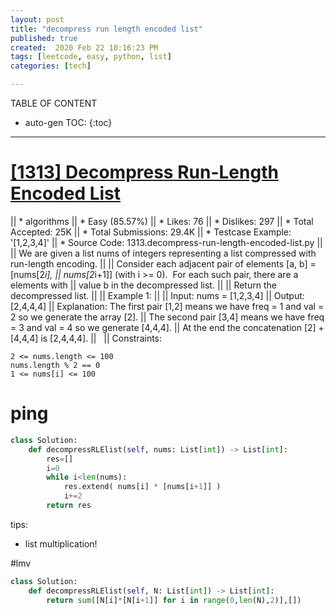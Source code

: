 ```yaml
---
layout: post
title: "decompress run length encoded list"
published: true
created:  2020 Feb 22 10:16:23 PM
tags: [leetcode, easy, python, list]
categories: [tech]

---
```


TABLE OF CONTENT

* auto-gen TOC:
{:toc}

- - -

# [[1313] Decompress Run-Length Encoded List](https://leetcode.com/problems/decompress-run-length-encoded-list/description/)

|| * algorithms
|| * Easy (85.57%)
|| * Likes:    76
|| * Dislikes: 297
|| * Total Accepted:    25K
|| * Total Submissions: 29.4K
|| * Testcase Example:  '[1,2,3,4]'
|| * Source Code:       1313.decompress-run-length-encoded-list.py
|| 
|| We are given a list nums of integers representing a list compressed with run-length encoding.
|| 
|| Consider each adjacent pair of elements [a, b] = [nums[2*i],
|| nums[2*i+1]] (with i >= 0).  For each such pair, there are a elements with
|| value b in the decompressed list.
|| 
|| Return the decompressed list.
|| 
|| Example 1:
|| 
|| Input: nums = [1,2,3,4]
|| Output: [2,4,4,4]
|| Explanation: The first pair [1,2] means we have freq = 1 and val = 2 so we generate the array [2].
|| The second pair [3,4] means we have freq = 3 and val = 4 so we generate [4,4,4].
|| At the end the concatenation [2] + [4,4,4] is [2,4,4,4].
||  
|| Constraints:

    2 <= nums.length <= 100
    nums.length % 2 == 0
    1 <= nums[i] <= 100

# ping

```python
class Solution:
    def decompressRLElist(self, nums: List[int]) -> List[int]:
        res=[]
        i=0
        while i<len(nums):
            res.extend( nums[i] * [nums[i+1]] )
            i+=2
        return res
```

tips:
* list multiplication!

#lmv

```python
class Solution:
    def decompressRLElist(self, N: List[int]) -> List[int]:
        return sum([N[i]*[N[i+1]] for i in range(0,len(N),2)],[])
```
